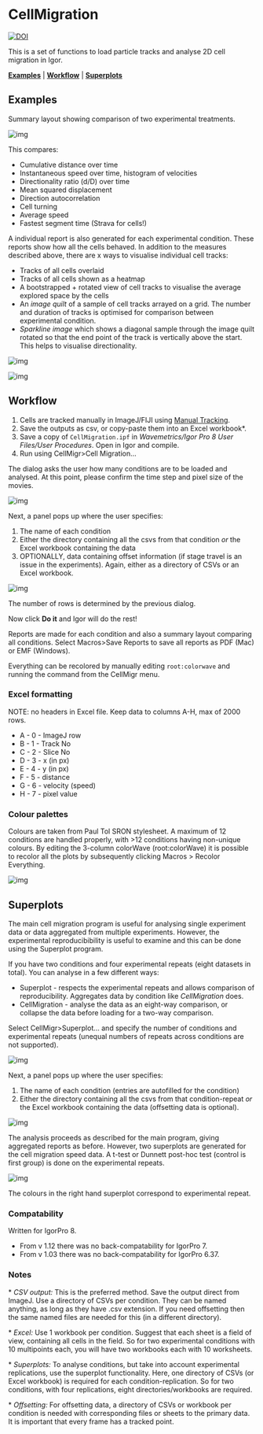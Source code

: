 # CellMigration

[![DOI](https://zenodo.org/badge/DOI/10.5281/zenodo.3574118.svg)](https://doi.org/10.5281/zenodo.3574118)

This is a set of functions to load particle tracks and analyse 2D cell migration in Igor.

[**Examples**](#Examples) | [**Workflow**](#Workflow) | [**Superplots**](#Superplots)

## Examples

Summary layout showing comparison of two experimental treatments.

![img](img/summaryLayout.png?raw=true "image")

This compares:

* Cumulative distance over time
* Instantaneous speed over time, histogram of velocities
* Directionality ratio (d/D) over time
* Mean squared displacement
* Direction autocorrelation
* Cell turning
* Average speed
* Fastest segment time (Strava for cells!)

A individual report is also generated for each experimental condition. These reports show how all the cells behaved. In addition to the measures described above, there are x ways to visualise individual cell tracks:

* Tracks of all cells overlaid
* Tracks of all cells shown as a heatmap
* A bootstrapped + rotated view of cell tracks to visualise the average explored space by the cells
* An _image quilt_ of a sample of cell tracks arrayed on a grid. The number and duration of tracks is optimised for comparison between experimental condition.
* _Sparkline image_ which shows a diagonal sample through the image quilt rotated so that the end point of the track is vertically above the start. This helps to visualise directionality.

![img](img/Ctrl_layout.png?raw=true "image")

![img](img/Ctrl_layout2.png?raw=true "image")


## Workflow

1. Cells are tracked manually in ImageJ/FIJI using [Manual Tracking](http://rsbweb.nih.gov/ij/plugins/track/track.html).
2. Save the outputs as csv, or copy-paste them into an Excel workbook*.
3. Save a copy of `CellMigration.ipf` in *Wavemetrics/Igor Pro 8 User Files/User Procedures*. Open in Igor and compile.
4. Run using CellMigr>Cell Migration...

The dialog asks the user how many conditions are to be loaded and analysed. At this point, please confirm the time step and pixel size of the movies.

![img](img/ss_specify.png?raw=true "image")

Next, a panel pops up where the user specifies:

1. The name of each condition
2. Either the directory containing all the csvs from that condition *or* the Excel workbook containing the data
3. OPTIONALLY, data containing offset information (if stage travel is an issue in the experiments). Again, either as a directory of CSVs or an Excel workbook.

![img](img/ss_filepicker.png?raw=true "image")

The number of rows is determined by the previous dialog.

Now click **Do it** and Igor will do the rest!

Reports are made for each condition and also a summary layout comparing all conditions. Select Macros>Save Reports to save all reports as PDF (Mac) or EMF (Windows).

Everything can be recolored by manually editing `root:colorwave` and running the command from the CellMigr menu.

### Excel formatting

NOTE: no headers in Excel file. Keep data to columns A-H, max of 2000 rows.

* A - 0 - ImageJ row
* B - 1 - Track No
* C - 2 - Slice No
* D - 3 - x (in px)
* E - 4 - y (in px)
* F - 5 - distance
* G - 6 - velocity (speed)
* H - 7 - pixel value

### Colour palettes
Colours are taken from Paul Tol SRON stylesheet. A maximum of 12 conditions are handled properly, with >12 conditions having non-unique colours. By editing the 3-column colorWave (root:colorWave) it is possible to recolor all the plots by subsequently clicking Macros > Recolor Everything.

![img](img/colorPlot.png?raw=true "image")

## Superplots
The main cell migration program is useful for analysing single experiment data or data aggregated from multiple experiments. However, the experimental reproducibibility is useful to examine and this can be done using the Superplot program.

If you have two conditions and four experimental repeats (eight datasets in total). You can analyse in a few different ways:

- Superplot - respects the experimental repeats and allows comparison of reproducibility. Aggregates data by condition like _CellMigration_ does.
- CellMigration - analyse the data as an eight-way comparison, or collapse the data before loading for a two-way comparison.

Select CellMigr>Superplot... and specify the number of conditions and experimental repeats (unequal numbers of repeats across conditions are not supported).

![img](img/sp_specify.png?raw=true "image")

Next, a panel pops up where the user specifies:

1. The name of each condition (entries are autofilled for the condition)
2. Either the directory containing all the csvs from that condition-repeat *or* the Excel workbook containing the data (offsetting data is optional).

![img](img/sp_filepicker.png?raw=true "image")

The analysis proceeds as described for the main program, giving aggregated reports as before. However, two superplots are generated for the cell migration speed data. A t-test or Dunnett post-hoc test (control is first group) is done on the experimental repeats.

![img](img/superplot.png?raw=true "image")

The colours in the right hand superplot correspond to experimental repeat.

### Compatability
Written for IgorPro 8.

- From v 1.12 there was no back-compatability for IgorPro 7.
- From v 1.03 there was no back-compatability for IgorPro 6.37.

### Notes
\* *CSV output:* This is the preferred method. Save the output direct from ImageJ. Use a directory of CSVs per condition. They can be named anything, as long as they have .csv extension. If you need offsetting then the same named files are needed for this (in a different directory).

\*  *Excel:* Use 1 workbook per condition. Suggest that each sheet is a field of view, containing all cells in the field. So for two experimental conditions with 10 multipoints each, you will have two workbooks each with 10 worksheets.

\* *Superplots:* To analyse conditions, but take into account experimental replications, use the superplot functionality. Here, one directory of CSVs (or Excel workbook) is required for each condition-replication. So for two conditions, with four replications, eight directories/workbooks are required.

\*  *Offsetting:* For offsetting data, a directory of CSVs or workbook per condition is needed with corresponding files or sheets to the primary data. It is important that every frame has a tracked point.